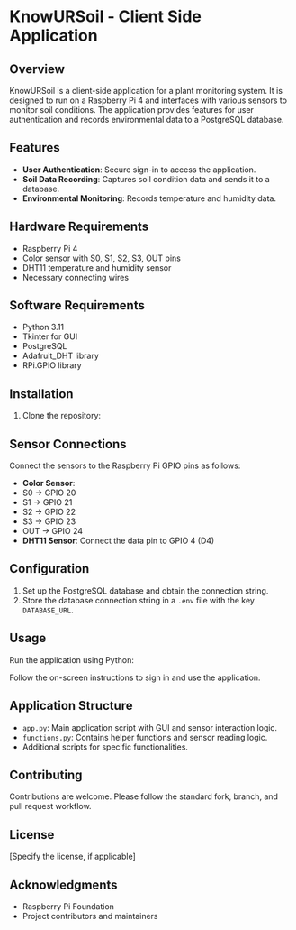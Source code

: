 # KnowURSoil - Client Side Application

## Overview

KnowURSoil is a client-side application for a plant monitoring system. It is designed to run on a Raspberry Pi 4 and interfaces with various sensors to monitor soil conditions. The application provides features for user authentication and records environmental data to a PostgreSQL database.

## Features

- **User Authentication**: Secure sign-in to access the application.
- **Soil Data Recording**: Captures soil condition data and sends it to a database.
- **Environmental Monitoring**: Records temperature and humidity data.

## Hardware Requirements

- Raspberry Pi 4
- Color sensor with S0, S1, S2, S3, OUT pins
- DHT11 temperature and humidity sensor
- Necessary connecting wires

## Software Requirements

- Python 3.11
- Tkinter for GUI
- PostgreSQL
- Adafruit_DHT library
- RPi.GPIO library

## Installation

1. Clone the repository:


## Sensor Connections

Connect the sensors to the Raspberry Pi GPIO pins as follows:

- **Color Sensor**:
- S0 -> GPIO 20
- S1 -> GPIO 21
- S2 -> GPIO 22
- S3 -> GPIO 23
- OUT -> GPIO 24
- **DHT11 Sensor**: Connect the data pin to GPIO 4 (D4)

## Configuration

1. Set up the PostgreSQL database and obtain the connection string.
2. Store the database connection string in a `.env` file with the key `DATABASE_URL`.

## Usage

Run the application using Python:


Follow the on-screen instructions to sign in and use the application.

## Application Structure

- `app.py`: Main application script with GUI and sensor interaction logic.
- `functions.py`: Contains helper functions and sensor reading logic.
- Additional scripts for specific functionalities.

## Contributing

Contributions are welcome. Please follow the standard fork, branch, and pull request workflow.

## License

[Specify the license, if applicable]

## Acknowledgments

- Raspberry Pi Foundation
- Project contributors and maintainers
